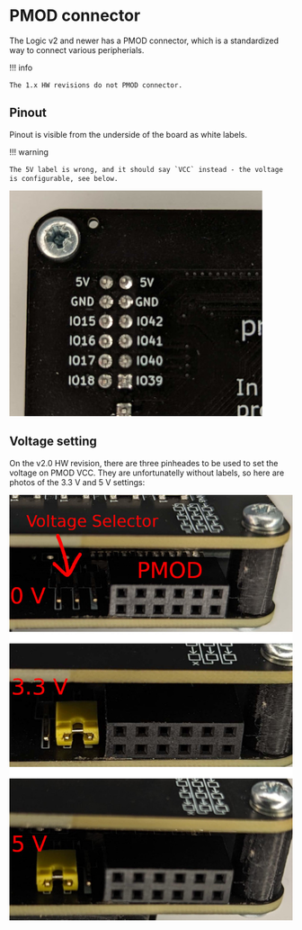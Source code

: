# PMOD connector

The Logic v2 and newer has a PMOD connector, which is a standardized way to connect various peripherials.

!!! info

    The 1.x HW revisions do not PMOD connector.

## Pinout

Pinout is visible from the underside of the board as white labels.

!!! warning

    The 5V label is wrong, and it should say `VCC` instead - the voltage is configurable, see below.

![PMOD pinout](../assets/pmod_pinout.jpg)

## Voltage setting

On the v2.0 HW revision, there are three pinheades to be used to set the voltage on PMOD VCC.
They are unfortunatelly without labels, so here are photos of the 3.3 V and 5 V settings:

![PMOD voltage](../assets/pmod.jpg)
